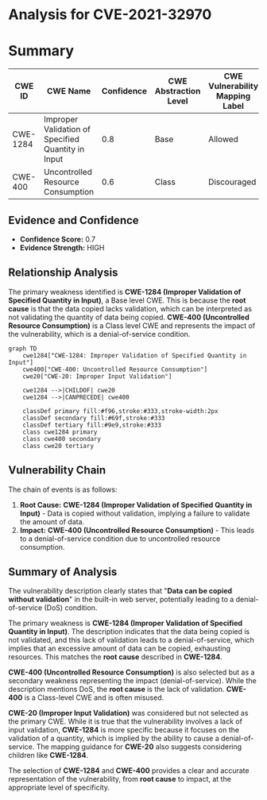 # Analysis for CVE-2021-32970

# Summary
| CWE ID  | CWE Name                                                        | Confidence | CWE Abstraction Level | CWE Vulnerability Mapping Label | CWE-Vulnerability Mapping Notes |
|---------|-----------------------------------------------------------------|------------|-----------------------|---------------------------------|-----------------------------------|
| CWE-1284 | Improper Validation of Specified Quantity in Input               | 0.8        | Base                  | Allowed                         | Primary CWE                       |
| CWE-400 | Uncontrolled Resource Consumption                               | 0.6        | Class                 | Discouraged                     | Secondary CWE                      |

## Evidence and Confidence

*   **Confidence Score:** 0.7
*   **Evidence Strength:** HIGH

## Relationship Analysis
The primary weakness identified is **CWE-1284 (Improper Validation of Specified Quantity in Input)**, a Base level CWE. This is because the **root cause** is that the data copied lacks validation, which can be interpreted as not validating the quantity of data being copied. **CWE-400 (Uncontrolled Resource Consumption)** is a Class level CWE and represents the impact of the vulnerability, which is a denial-of-service condition.

```mermaid
graph TD
    cwe1284["CWE-1284: Improper Validation of Specified Quantity in Input"]
    cwe400["CWE-400: Uncontrolled Resource Consumption"]
    cwe20["CWE-20: Improper Input Validation"]
    
    cwe1284 -->|CHILDOF| cwe20
    cwe1284 -->|CANPRECEDE| cwe400
    
    classDef primary fill:#f96,stroke:#333,stroke-width:2px
    classDef secondary fill:#69f,stroke:#333
    classDef tertiary fill:#9e9,stroke:#333
    class cwe1284 primary
    class cwe400 secondary
    class cwe20 tertiary
```

## Vulnerability Chain
The chain of events is as follows:
1.  **Root Cause:** **CWE-1284 (Improper Validation of Specified Quantity in Input)** - Data is copied without validation, implying a failure to validate the amount of data.
2.  **Impact:** **CWE-400 (Uncontrolled Resource Consumption)** - This leads to a denial-of-service condition due to uncontrolled resource consumption.

## Summary of Analysis
The vulnerability description clearly states that "**Data can be copied without validation**" in the built-in web server, potentially leading to a denial-of-service (DoS) condition.

The primary weakness is **CWE-1284 (Improper Validation of Specified Quantity in Input)**. The description indicates that the data being copied is not validated, and this lack of validation leads to a denial-of-service, which implies that an excessive amount of data can be copied, exhausting resources. This matches the **root cause** described in **CWE-1284**.

**CWE-400 (Uncontrolled Resource Consumption)** is also selected but as a secondary weakness representing the impact (denial-of-service). While the description mentions DoS, the **root cause** is the lack of validation. **CWE-400** is a Class-level CWE and is often misused.

**CWE-20 (Improper Input Validation)** was considered but not selected as the primary CWE. While it is true that the vulnerability involves a lack of input validation, **CWE-1284** is more specific because it focuses on the validation of a quantity, which is implied by the ability to cause a denial-of-service. The mapping guidance for **CWE-20** also suggests considering children like **CWE-1284**.

The selection of **CWE-1284** and **CWE-400** provides a clear and accurate representation of the vulnerability, from **root cause** to impact, at the appropriate level of specificity.
